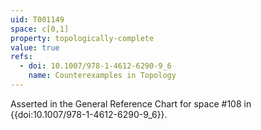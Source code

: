 ```yaml
---
uid: T001149
space: c[0,1]
property: topologically-complete
value: true
refs:
  - doi: 10.1007/978-1-4612-6290-9_6
    name: Counterexamples in Topology
---
```

Asserted in the General Reference Chart for space #108 in
{{doi:10.1007/978-1-4612-6290-9_6}}.
